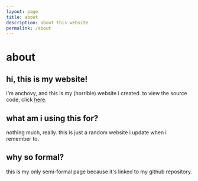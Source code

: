 ```yaml
---
layout: page
title: about
description: about this website
permalink: /about
---
```


# about

## hi, this is my website!

i'm anchovy, and this is my (horrible) website i created. to view the source code, click [here](https://github.com/anchovydev/anchovydev.github.io).

## what am i using this for?

nothing much, really. this is just a random website i update when i remember to.

## why so formal?

this is my only semi-formal page because it's linked to my github repository.
